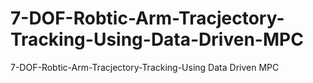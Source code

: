 # 7-DOF-Robtic-Arm-Tracjectory-Tracking-Using-Data-Driven-MPC
7-DOF-Robtic-Arm-Tracjectory-Tracking-Using Data Driven MPC
